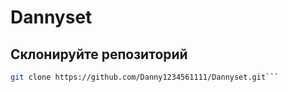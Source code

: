 # Dannyset

## Склонируйте репозиторий

```bash 
git clone https://github.com/Danny1234561111/Dannyset.git```
